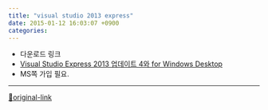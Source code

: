```yaml
---
title: "visual studio 2013 express"
date: 2015-01-12 16:03:07 +0900
categories: 
---
```

  

- 다운로드 링크
- [Visual Studio Express 2013 업데이트 4와 for Windows Desktop](http://www.visualstudio.com/downloads/download-visual-studio-vs#d-express-windows-desktop "Visual Studio Express 2013 업데이트 4와 for Windows Desktop")
- MS쪽 가입 필요.






***
[🔗original-link](http://www.mins01.com/mh/tech/read/922)